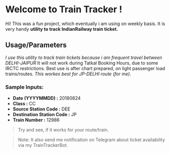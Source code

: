 # Welcome to Train Tracker !

Hi! This was a fun project, which eventually i am using on weekly basis. It is very handy **utility to track IndianRailway train ticket.**  


## Usage/Parameters
*I use this utility to track train tickets because i am frequent travel between DELHI-JAIPUR* It will not work during Tatkal Booking Hours, due to some IRCTC restrictions.
Best use is after chart prepared, on light passenger load trains/routes. *This workes best for JP-DELHI route (for me)*.

### Sample Inputs:
- **Date (YYYYMMDD) :** 20180824
- **Class :**  CC
- **Source Station Code :** DEE
- **Destination Station Code :** JP
- **Train Number :** 12986

> Try and see, if it works for your route/train.

> Note: It also send me notification on Telegram about ticket availability via my TrainTrackerBot.
